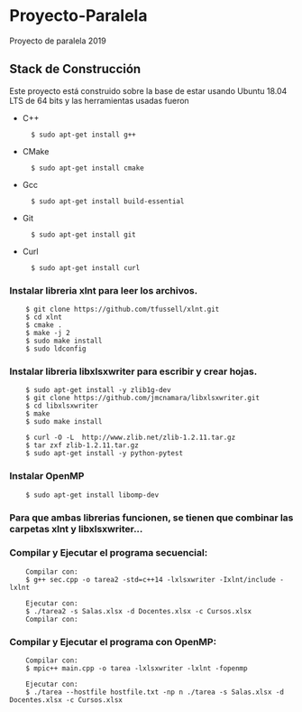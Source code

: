 # Proyecto-Paralela
Proyecto de paralela 2019


## Stack de Construcción
Este proyecto está construido sobre la base de estar usando Ubuntu 18.04 LTS de 64 bits y las herramientas usadas fueron

- C++

        $ sudo apt-get install g++
         
- CMake

        $ sudo apt-get install cmake
        
- Gcc  

        $ sudo apt-get install build-essential

- Git

        $ sudo apt-get install git
   
- Curl

        $ sudo apt-get install curl
        
### Instalar libreria xlnt para leer los archivos.

        $ git clone https://github.com/tfussell/xlnt.git
        $ cd xlnt
        $ cmake .
        $ make -j 2
        $ sudo make install
        $ sudo ldconfig
        
### Instalar libreria libxlsxwriter para escribir y crear hojas.

        $ sudo apt-get install -y zlib1g-dev
        $ git clone https://github.com/jmcnamara/libxlsxwriter.git
        $ cd libxlsxwriter
        $ make
        $ sudo make install

        $ curl -O -L  http://www.zlib.net/zlib-1.2.11.tar.gz
        $ tar zxf zlib-1.2.11.tar.gz
        $ sudo apt-get install -y python-pytest
        
### Instalar OpenMP 

        $ sudo apt-get install libomp-dev
        
### Para que ambas librerias funcionen, se tienen que combinar las carpetas xlnt y libxlsxwriter...

### Compilar y Ejecutar el programa secuencial:

        Compilar con:
        $ g++ sec.cpp -o tarea2 -std=c++14 -lxlsxwriter -Ixlnt/include -lxlnt
        
        Ejecutar con:
        $ ./tarea2 -s Salas.xlsx -d Docentes.xlsx -c Cursos.xlsx
        Compilar con:
        
### Compilar y Ejecutar el programa con OpenMP:

        Compilar con:
        $ mpic++ main.cpp -o tarea -lxlsxwriter -lxlnt -fopenmp
        
        Ejecutar con:
        $ ./tarea --hostfile hostfile.txt -np n ./tarea -s Salas.xlsx -d Docentes.xlsx -c Cursos.xlsx
        
